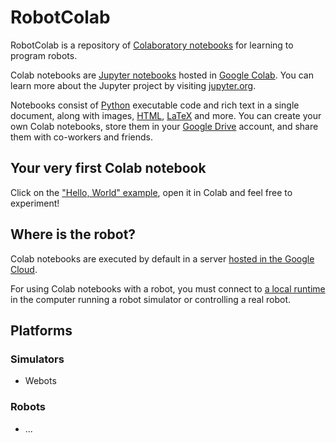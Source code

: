 # RobotColab

RobotColab is a repository of [Colaboratory notebooks](https://colab.research.google.com/notebooks/basic_features_overview.ipynb) for learning to program robots.

Colab notebooks are [Jupyter notebooks](https://jupyter-notebook.readthedocs.io/en/stable/) hosted in [Google Colab](https://colab.research.google.com/notebooks/intro.ipynb). You can learn more about the Jupyter project by visiting [jupyter.org](https://www.jupyter.org/).

Notebooks consist of [Python](https://www.python.org/) executable code and rich text in a single document, along with images, [HTML](https://www.w3schools.com/html/), [LaTeX](https://www.latex-project.org/) and more. You can create your own Colab notebooks, store them in your [Google Drive](https://www.google.es/intl/en/drive/) account, and share them with co-workers and friends.

## Your very first Colab notebook

Click on the ["Hello, World" example](https://github.com/RobInLabUJI/RobotColab/blob/main/HelloWorld.ipynb), open it in Colab and feel free to experiment!

## Where is the robot?

Colab notebooks are executed by default in a server [hosted in the Google Cloud](https://stackoverflow.com/questions/53894808/what-is-the-difference-between-local-runtime-and-hosted-runtime-in-google-colab).

For using Colab notebooks with a robot, you must connect to [a local runtime](https://research.google.com/colaboratory/local-runtimes.html?hl=en) in the computer running a robot simulator or controlling a real robot.

## Platforms

### Simulators

* Webots

### Robots

* ...

